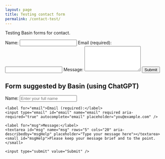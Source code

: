 ```yaml
---
layout: page
title: Testing contact form
permalink: /contact-test/
---
```

Testing Basin forms for contact.

<form action="https://usebasin.com/f/f369a9edd4dd"  method="POST">
    <label for="name" autocomplete="on">Name:</label>
    <input type="text" id="name" name="name" required>
     <label for="email" autocomplete="on">Email (required):</label>
   <input type="email" id="email" name="email" aria-required="true">
    <label for="msg">Message:</label>
    <textarea id="msg" name="msg" rows="5" cols="20"></textarea>
   <input type="submit" value="Submit">
</form>

## Form suggested by Basin (using ChatGPT)

<form action="https://usebasin.com/f/f369a9edd4dd" method="POST">
    <label for="name">Name:</label>
    <input type="text" id="name" name="name" required autocomplete="name" placeholder="Enter your full name" />
    
    <label for="email">Email (required):</label>
    <input type="email" id="email" name="email" required aria-required="true" autocomplete="email" placeholder="you@example.com" />
    
    <label for="msg">Message:</label>
    <textarea id="msg" name="msg" rows="5" cols="20" aria-describedby="msgHelp" placeholder="Type your message here"></textarea>
    <small id="msgHelp">Please keep your message brief and to the point.</small>
    
    <input type="submit" value="Submit" />
</form>
<script>
document.getElementById('contactForm').addEventListener('submit', function(event) {
    event.preventDefault();
    let isValid = true;
    clearErrors();

    // Validate Name
    let name = this.name.value.trim();
    if (!name) {
        showError('nameError', 'Name is required.');
        isValid = false;
    }

    // Validate Email
    let email = this.email.value.trim();
    if (!email) {
        showError('emailError', 'Email is required.');
        isValid = false;
    } else if (!/\S+@\S+\.\S+/.test(email)) {
        showError('emailError', 'Please enter a valid email address.');
        isValid = false;
    }

    // Validate Message
    let message = this.msg.value.trim();
    if (!message) {
        showError('msgError', 'Message cannot be empty.');
        isValid = false;
    }

    if (isValid) {
        this.submit();
    }
});

function showError(id, message) {
    let errorDiv = document.getElementById(id);
    errorDiv.textContent = message;
    errorDiv.style.display = 'block';
}

function clearErrors() {
    document.querySelectorAll('.error').forEach(function(errorDiv) {
        errorDiv.textContent = '';
        errorDiv.style.display = 'none';
    });
}
</script>
<style>
.error {
    color: red;
}
</style>